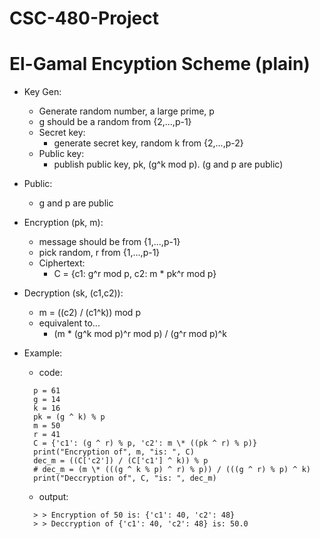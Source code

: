 # CSC-480-Project

# El-Gamal Encyption Scheme (plain)

- Key Gen:

  - Generate random number, a large prime, p
  - g should be a random from {2,...,p-1}
  - Secret key:
    - generate secret key, random k from {2,...,p-2}
  - Public key:
    - publish public key, pk, (g^k mod p). (g and p are public)

- Public:

  - g and p are public

- Encryption (pk, m):

  - message should be from {1,...,p-1}
  - pick random, r from {1,...,p-1}
  - Ciphertext:
    - C = {c1: g^r mod p, c2: m \* pk^r mod p}

- Decryption (sk, (c1,c2)):

  - m = ((c2) / (c1^k)) mod p
  - equivalent to...
    - (m \* (g^k mod p)^r mod p) / (g^r mod p)^k

- Example:

  - code:

  ```
    p = 61
    g = 14
    k = 16
    pk = (g ^ k) % p
    m = 50
    r = 41
    C = {'c1': (g ^ r) % p, 'c2': m \* ((pk ^ r) % p)}
    print("Encryption of", m, "is: ", C)
    dec_m = ((C['c2']) / (C['c1'] ^ k)) % p
    # dec_m = (m \* (((g ^ k % p) ^ r) % p)) / (((g ^ r) % p) ^ k)
    print("Deccryption of", C, "is: ", dec_m)
  ```

  - output:

  ```
    > > Encryption of 50 is: {'c1': 40, 'c2': 48}
    > > Deccryption of {'c1': 40, 'c2': 48} is: 50.0
  ```
